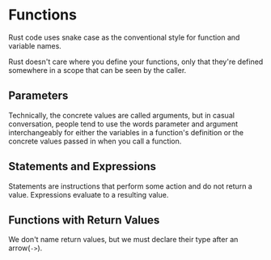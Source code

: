 # Functions

Rust code uses snake case as the conventional style for function and variable names.

Rust doesn't care where you define your functions, only that they're defined somewhere in a scope that can be seen by the caller.

## Parameters

Technically, the concrete values are called arguments, but in casual conversation, people tend to use the words parameter and argument interchangeably for either the variables in a function's definition or the concrete values passed in when you call a function.

## Statements and Expressions

Statements are instructions that perform some action and do not return a value.
Expressions evaluate to a resulting value.

## Functions with Return Values

We don't name return values, but we must declare their type after an arrow(```->```).
